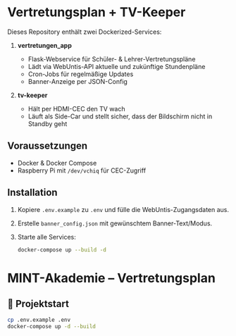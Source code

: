 # Vertretungsplan + TV-Keeper

Dieses Repository enthält zwei Dockerized-Services:

1. **vertretungen_app**
   - Flask-Webservice für Schüler- & Lehrer-Vertretungspläne
   - Lädt via WebUntis-API aktuelle und zukünftige Stundenpläne
   - Cron-Jobs für regelmäßige Updates
   - Banner-Anzeige per JSON-Config

2. **tv-keeper**
   - Hält per HDMI-CEC den TV wach
   - Läuft als Side-Car und stellt sicher, dass der Bildschirm nicht in Standby geht

## Voraussetzungen

- Docker & Docker Compose
- Raspberry Pi mit `/dev/vchiq` für CEC-Zugriff

## Installation

1. Kopiere `.env.example` zu `.env` und fülle die WebUntis-Zugangsdaten aus.
2. Erstelle `banner_config.json` mit gewünschtem Banner-Text/Modus.
3. Starte alle Services:

   ```bash
   docker-compose up --build -d


# MINT-Akademie – Vertretungsplan

## 🚀 Projektstart

```bash
cp .env.example .env
docker-compose up -d --build
